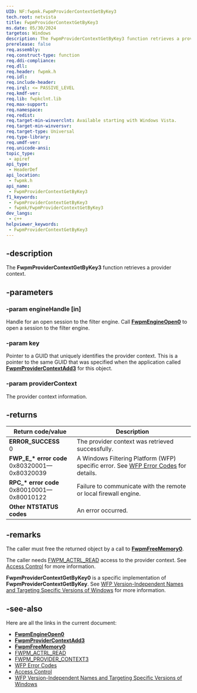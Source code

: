 ```yaml
---
UID: NF:fwpmk.FwpmProviderContextGetByKey3
tech.root: netvista
title: FwpmProviderContextGetByKey3
ms.date: 05/30/2024
targetos: Windows
description: The FwpmProviderContextGetByKey3 function retrieves a provider context.
prerelease: false
req.assembly: 
req.construct-type: function
req.ddi-compliance: 
req.dll: 
req.header: fwpmk.h
req.idl: 
req.include-header: 
req.irql: <= PASSIVE_LEVEL
req.kmdf-ver: 
req.lib: fwpkclnt.lib
req.max-support: 
req.namespace: 
req.redist: 
req.target-min-winverclnt: Available starting with Windows Vista.
req.target-min-winversvr: 
req.target-type: Universal
req.type-library: 
req.umdf-ver: 
req.unicode-ansi: 
topic_type:
 - apiref
api_type:
 - HeaderDef
api_location:
 - fwpmk.h
api_name:
 - FwpmProviderContextGetByKey3
f1_keywords:
 - FwpmProviderContextGetByKey3
 - fwpmk/FwpmProviderContextGetByKey3
dev_langs:
 - c++
helpviewer_keywords:
 - FwpmProviderContextGetByKey3
---
```


## -description

The **FwpmProviderContextGetByKey3** function retrieves a provider context.

## -parameters

### -param engineHandle [in]

Handle for an open session to the filter engine. Call **[FwpmEngineOpen0](nf-fwpmk-fwpmengineopen0.md)** to open a session to the filter engine.

### -param key

Pointer to a GUID that uniquely identifies the provider context. This is a pointer to the same GUID that was specified when the application called **[FwpmProviderContextAdd3](nf-fwpmk-fwpmprovidercontextadd3.md)** for this object.

### -param providerContext

The provider context information.

## -returns

| Return code/value | Description |
|---|---|
| **ERROR_SUCCESS**<br>0 | The provider context was retrieved successfully. |
| **FWP_E_\* error code**<br>0x80320001—0x80320039 | A Windows Filtering Platform (WFP) specific error. See [WFP Error Codes](/windows/win32/fwp/wfp-error-codes) for details. |
| **RPC_\* error code**<br>0x80010001—0x80010122 | Failure to communicate with the remote or local firewall engine. |
| **Other NTSTATUS codes** | An error occurred. |

## -remarks

The caller must free the returned object by a call to **[FwpmFreeMemory0](nf-fwpmk-fwpmfreememory0.md)**.

The caller needs [FWPM_ACTRL_READ](/windows/desktop/FWP/access-right-identifiers) access to the provider context. See [Access Control](/windows/desktop/FWP/access-control) for more information.

**FwpmProviderContextGetByKey0** is a specific implementation of **FwpmProviderContextGetByKey**. See [WFP Version-Independent Names and Targeting Specific Versions of Windows](/windows/desktop/FWP/wfp-version-independent-names-and-targeting-specific-versions-of-windows) for more information.

## -see-also

Here are all the links in the current document:

- **[FwpmEngineOpen0](nf-fwpmk-fwpmengineopen0.md)**
- **[FwpmProviderContextAdd3](nf-fwpmk-fwpmprovidercontextadd3.md)**
- **[FwpmFreeMemory0](nf-fwpmk-fwpmfreememory0.md)**
- [FWPM_ACTRL_READ](/windows/desktop/FWP/access-right-identifiers)
- [FWPM_PROVIDER_CONTEXT3](/windows/desktop/api/fwpmtypes/ns-fwpmtypes-fwpm_provider_context3)
- [WFP Error Codes](/windows/win32/fwp/wfp-error-codes)
- [Access Control](/windows/desktop/FWP/access-control)
- [WFP Version-Independent Names and Targeting Specific Versions of Windows](/windows/desktop/FWP/wfp-version-independent-names-and-targeting-specific-versions-of-windows)
